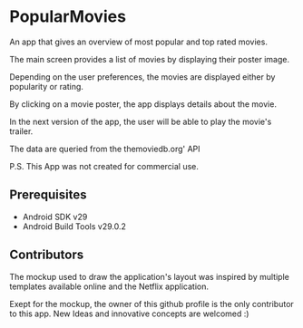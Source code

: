 

# PopularMovies

An app that gives an overview of most popular and top rated movies. 

The main screen provides a list of movies by displaying their poster image.

Depending on the user preferences, the movies are displayed either by popularity or rating. 

By clicking on a movie poster, the app displays details about the movie.

In the next version of the app, the user will be able to play the movie's trailer.

The data are queried from the themoviedb.org' API

P.S. This App was not created for commercial use.

## Prerequisites 

* Android SDK v29
* Android Build Tools v29.0.2

## Contributors

The mockup used to draw the application's layout was inspired by multiple templates available online and the Netflix application. 

Exept for the mockup, the owner of this github profile is the only contributor to this app.
New Ideas and innovative concepts are welcomed :)
